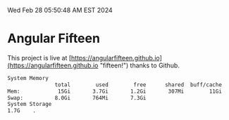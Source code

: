 Wed Feb 28 05:50:48 AM EST 2024

# Angular Fifteen


This project is live at [https://angularfifteen.github.io](https://angularfifteen.github.io "fifteen!") thanks to Github.

```bash
System Memory
               total        used        free      shared  buff/cache   available
Mem:            15Gi       3.7Gi       1.2Gi       307Mi        11Gi        11Gi
Swap:          8.0Gi       764Mi       7.3Gi
System Storage
1.7G	.
```
```bash
